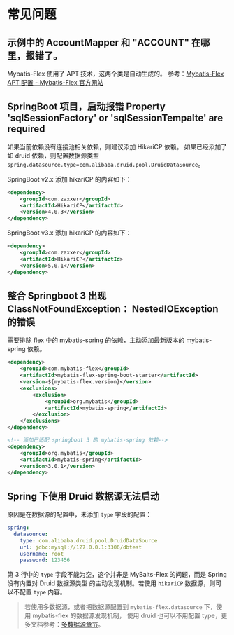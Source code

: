 # 常见问题

## 示例中的 AccountMapper 和 "ACCOUNT" 在哪里，报错了。

Mybatis-Flex 使用了 APT 技术，这两个类是自动生成的。
参考：[Mybatis-Flex APT 配置 - Mybatis-Flex 官方网站](./others/apt.md)



## SpringBoot 项目，启动报错 Property 'sqlSessionFactory' or 'sqlSessionTempalte' are required

如果当前依赖没有连接池相关依赖，则建议添加 HikariCP 依赖。
如果已经添加了如 druid 依赖，则配置数据源类型 `spring.datasource.type=com.alibaba.druid.pool.DruidDataSource`。

SpringBoot v2.x 添加 hikariCP 的内容如下：

```xml
<dependency>
    <groupId>com.zaxxer</groupId>
    <artifactId>HikariCP</artifactId>
    <version>4.0.3</version>
</dependency>
```

SpringBoot v3.x 添加 hikariCP 的内容如下：

```xml
<dependency>
    <groupId>com.zaxxer</groupId>
    <artifactId>HikariCP</artifactId>
    <version>5.0.1</version>
</dependency>
```

## 整合 Springboot 3 出现 ClassNotFoundException： NestedIOException 的错误

需要排除 flex 中的 mybatis-spring 的依赖，主动添加最新版本的 mybatis-spring 依赖。


```xml 6,7,8,9
<dependency>
    <groupId>com.mybatis-flex</groupId>
    <artifactId>mybatis-flex-spring-boot-starter</artifactId>
    <version>${mybatis-flex.version}</version>
    <exclusions>
        <exclusion>
            <groupId>org.mybatis</groupId>
            <artifactId>mybatis-spring</artifactId>
        </exclusion>
    </exclusions>
</dependency>

<!-- 添加已适配 springboot 3 的 mybatis-spring 依赖-->
<dependency>
    <groupId>org.mybatis</groupId>
    <artifactId>mybatis-spring</artifactId>
    <version>3.0.1</version>
</dependency>
```



## Spring 下使用 Druid 数据源无法启动

原因是在数据源的配置中，未添加 `type` 字段的配置：

```yaml 3
spring:
  datasource:
    type: com.alibaba.druid.pool.DruidDataSource
    url: jdbc:mysql://127.0.0.1:3306/dbtest
    username: root
    password: 123456
```
第 3 行中的 `type` 字段不能为空，这个并非是 MyBaits-Flex 的问题，而是 Spring 没有内置对 Druid 数据源类型
的主动发现机制。若使用 `hikariCP` 数据源，则可以不配置 `type` 内容。

> 若使用多数据源，或者把数据源配置到 `mybatis-flex.datasource` 下，使用 mybatis-flex 的数据源发现机制，
> 使用 druid 也可以不用配置 type，更多文档参考：[多数据源章节](./core/multi-datasource.md)。


